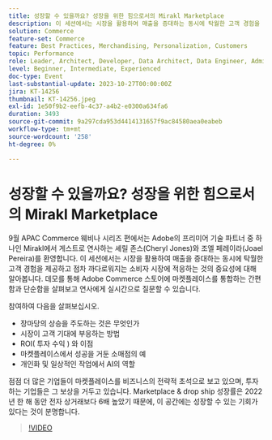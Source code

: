 ```yaml
---
title: 성장할 수 있을까요? 성장을 위한 힘으로서의 Mirakl Marketplace
description: 이 세션에서는 시장을 활용하여 매출을 증대하는 동시에 탁월한 고객 경험을 제공하고 점차 까다로워지는 소비자 시장에 적응하는 것의 중요성에 대해 알아봅니다. 개인화 및 일상적인 작업에서 AI의 역할. 점점 더 많은 사업체들이 장터를 사업의 전략적 초석으로 보고 있다.
solution: Commerce
feature-set: Commerce
feature: Best Practices, Merchandising, Personalization, Customers
topic: Performance
role: Leader, Architect, Developer, Data Architect, Data Engineer, Admin, User
level: Beginner, Intermediate, Experienced
doc-type: Event
last-substantial-update: 2023-10-27T00:00:00Z
jira: KT-14256
thumbnail: KT-14256.jpeg
exl-id: 1e50f9b2-eefb-4c37-a4b2-e0300a634fa6
duration: 3493
source-git-commit: 9a297cda953d4414131657f9ac84580aea0eabeb
workflow-type: tm+mt
source-wordcount: '258'
ht-degree: 0%

---
```


# 성장할 수 있을까요? 성장을 위한 힘으로서의 Mirakl Marketplace

9월 APAC Commerce 웨비나 시리즈 편에서는 Adobe의 프리미어 기술 파트너 중 하나인 Mirakl에서 게스트로 연사하는 셰릴 존스(Cheryl Jones)와 조엘 페레이라(Joael Pereira)를 환영합니다. 이 세션에서는 시장을 활용하여 매출을 증대하는 동시에 탁월한 고객 경험을 제공하고 점차 까다로워지는 소비자 시장에 적응하는 것의 중요성에 대해 알아봅니다. 데모를 통해 Adobe Commerce 스토어에 마켓플레이스를 통합하는 간편함과 단순함을 살펴보고 연사에게 실시간으로 질문할 수 있습니다.

참여하여 다음을 살펴보십시오.

* 장마당의 상승을 주도하는 것은 무엇인가
* 시장이 고객 기대에 부응하는 방법
* ROI( 투자 수익 ) 와 이점
* 마켓플레이스에서 성공을 거둔 소매점의 예
* 개인화 및 일상적인 작업에서 AI의 역할

점점 더 많은 기업들이 마켓플레이스를 비즈니스의 전략적 초석으로 보고 있으며, 투자하는 기업들은 그 보상을 거두고 있습니다. Marketplace &amp; drop ship 성장률은 2022년 한 해 동안 전자 상거래보다 6배 높았기 때문에, 이 공간에는 성장할 수 있는 기회가 있다는 것이 분명합니다.

>[!VIDEO](https://video.tv.adobe.com/v/3425190/?learn=on)
